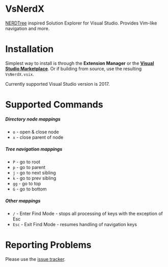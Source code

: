 # VsNerdX
[NERDTree](https://github.com/scrooloose/nerdtree) inspired Solution Explorer for Visual Studio. Provides Vim-like navigation and more.

# Installation
Simplest way to install is through the **Extension Manager** or the **[Visual Studio Marketplace](https://marketplace.visualstudio.com/items?itemName=mstevius.VsNerdX)**.
Or if building from source, use the resulting `VsNerdX.vsix`.

Currently supported Visual Studio version is 2017.

# Supported Commands
##### Directory node mappings
* `o` - open & close node
* `x` - close parent of node
##### Tree navigation mappings
* `P` - go to root
* `p` - go to parent
* `j` -  go to next sibling
* `k` - go to prev sibling
* `gg` - go to top
* `G` -  go to bottom
##### Other mappings
* `/` - Enter Find Mode - stops all processing of keys with the exception of Esc
* `Esc` - Exit Find Mode - resumes handling of navigation keys

# Reporting Problems
Please use the [issue tracker](https://github.com/mstevius/vs-nerdx/issues).
